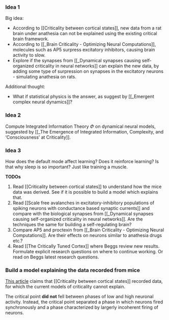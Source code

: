 ### Idea 1
Big idea:
* According to [[Criticality between cortical states]], new data from a rat brain under anathesia can not be explained using the existing critical brain framework.
* According to [[_Brain Criticality - Optimizing Neural Computations]], molecules such as AP5 surpress excitatory inhibitors, causing brain activity to slow.
* Explore if the synapses from [[_Dynamical synapses causing self-organized criticality in neural networks]] can explain the new data, by adding some type of surpression on synapses in the excitatory neurons - simulating anathesia on rats. 

Additional thought:
* What if statistical physics is the answer, as suggest by [[_Emergent complex neural dynamics]]?

### Idea 2
Compute Integrated Information Theory $\Phi$ on dynamical neural models, suggested by [[_The Emergence of Integrated Information, Complexity, and ‘Consciousness’ at Criticality]].

### Idea 3
How does the default mode affect learning? Does it reinforce learning? Is that why sleep is so important? Just like training a muscle.


**TODOs**
1. Read [[Criticality between cortical states]] to understand how the mice data was derived. See if it is possible to build a model which explains that.
2. Read [[Scale free avalanches in excitatory-inhibitory populations of spiking neurons with conductance based synaptic currents]] and compare with the biological synapses from [[_Dynamical synapses causing self-organized criticality in neural networks]]. Are the techniques the same for building a self-regulating brain?
3. Compare AP5 and proctexin from [[_Brain Criticality - Optimizing Neural Computations]]. Are their effects on neurons similar to anathesia drugs etc.?
4. Read [[The Critically Tuned Cortex]] where Beggs review new results. Formulate explicit research questions on where to continue working. Or read on Beggs latest research questions.

### Build a model explaining the data recorded from mice
[This article](https://www.quantamagazine.org/do-brains-operate-at-a-tipping-point-new-clues-and-complications-20190610/) claims that [[Criticality between cortical states]] recorded data, for which the current models of criticality cannot explain.

The critical point **did not** fell between phases of low and high neuronal activity. Instead, the critical point separated a phase in which neurons fired synchronously and a phase characterized by largerly incoherent firing of neurons.


